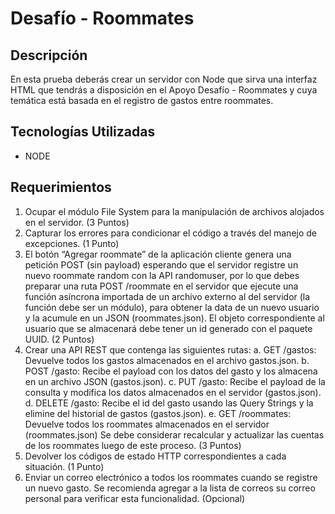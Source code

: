 # Desafío - Roommates
## Descripción
En esta prueba deberás crear un servidor con Node que sirva una interfaz HTML que tendrás
a disposición en el Apoyo Desafío - Roommates y cuya temática está basada en el registro
de gastos entre roommates. 
## Tecnologías Utilizadas
- NODE
## Requerimientos
1. Ocupar el módulo File System para la manipulación de archivos alojados en el
servidor.
(3 Puntos)
2. Capturar los errores para condicionar el código a través del manejo de excepciones.
(1 Punto)
3. El botón “Agregar roommate” de la aplicación cliente genera una petición POST (sin
payload) esperando que el servidor registre un nuevo roommate random con la API
randomuser, por lo que debes preparar una ruta POST /roommate en el servidor que
ejecute una función asíncrona importada de un archivo externo al del servidor (la
función debe ser un módulo), para obtener la data de un nuevo usuario y la acumule
en un JSON (roommates.json).
El objeto correspondiente al usuario que se almacenará debe tener un id generado con
el paquete UUID.
(2 Puntos)
4. Crear una API REST que contenga las siguientes rutas:
a. GET /gastos: Devuelve todos los gastos almacenados en el archivo
gastos.json.
b. POST /gasto: Recibe el payload con los datos del gasto y los almacena en un
archivo JSON (gastos.json).
c. PUT /gasto: Recibe el payload de la consulta y modifica los datos
almacenados en el servidor (gastos.json).
d. DELETE /gasto: Recibe el id del gasto usando las Query Strings y la elimine del
historial de gastos (gastos.json).
e. GET /roommates: Devuelve todos los roommates almacenados en el servidor
(roommates.json)
Se debe considerar recalcular y actualizar las cuentas de los roommates luego de este
proceso.
(3 Puntos)
5. Devolver los códigos de estado HTTP correspondientes a cada situación.
(1 Punto)
6. Enviar un correo electrónico a todos los roommates cuando se registre un nuevo
gasto. Se recomienda agregar a la lista de correos su correo personal para verificar
esta funcionalidad.
(Opcional)


